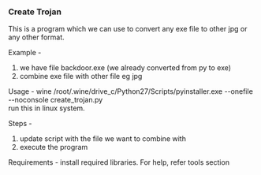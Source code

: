 ### Create Trojan 

This is a program which we can use to convert any exe file to other jpg or any other format.  

Example -  
1. we have file backdoor.exe (we already converted from py to exe)  
2. combine exe file with other file eg jpg  

Usage - wine /root/.wine/drive_c/Python27/Scripts/pyinstaller.exe --onefile --noconsole create_trojan.py  
run this in linux system.  

Steps - 
1. update script with the file we want to combine with
2. execute the program

Requirements - install required libraries. For help, refer tools section



